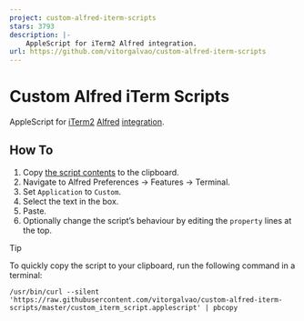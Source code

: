 ```yaml
---
project: custom-alfred-iterm-scripts
stars: 3793
description: |-
    AppleScript for iTerm2 Alfred integration.
url: https://github.com/vitorgalvao/custom-alfred-iterm-scripts
---
```


# Custom Alfred iTerm Scripts

AppleScript for [iTerm2](https://iterm2.com/) [Alfred](https://www.alfredapp.com/) [integration](https://www.alfredapp.com/help/features/terminal/).

## How To

1. Copy [the script contents](https://raw.githubusercontent.com/vitorgalvao/custom-alfred-iterm-scripts/master/custom_iterm_script.applescript) to the clipboard.
2. Navigate to Alfred Preferences → Features → Terminal.
3. Set `Application` to `Custom`.
4. Select the text in the box.
5. Paste.
6. Optionally change the script’s behaviour by editing the `property` lines at the top.

> [!TIP]
> To quickly copy the script to your clipboard, run the following command in a terminal:
>
> ```
> /usr/bin/curl --silent 'https://raw.githubusercontent.com/vitorgalvao/custom-alfred-iterm-scripts/master/custom_iterm_script.applescript' | pbcopy
> ```

